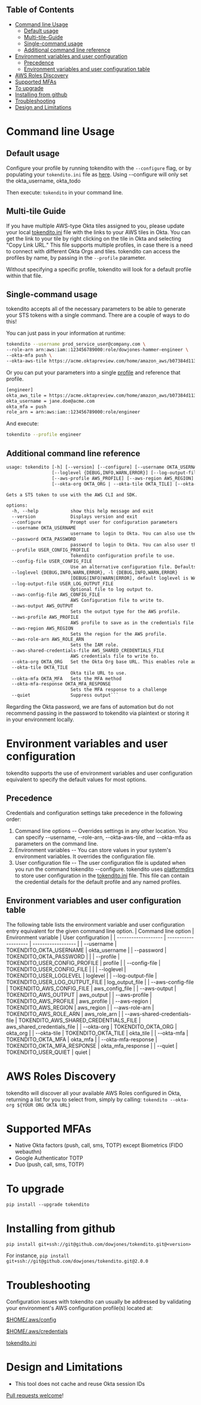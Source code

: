 ## Table of Contents

* [Command line Usage](#command-line-usage)
    * [Default usage](#default-usage)
    * [Multi-tile-Guide](#multi-tile-guide) 
    * [Single-command usage](#single-command-usage)
    * [Additional command line reference](#additional-command-line-reference)
* [Environment variables and user configuration](#environment-variables-and-user-configuration)
    * [Precedence](#precedence)
    * [Environment variables and user configuration table](#environment-variables-and-user-configuration-table)
* [AWS Roles Discovery](#aws-roles-discovery)
* [Supported MFAs](#supported-mfas)
* [To upgrade](#to-upgrade)
* [Installing from github](#installing-from-github) 
* [Troubleshooting](#troubleshooting)
* [Design and Limitations](#design-and-limitations)

# Command line Usage  

## Default usage

Configure your profile by running tokendito with the `--configure` flag, or by populating your `tokendito.ini` file as [here](tokendito.ini.md).
Using --configure will only set the okta_username, okta_todo

Then execute: `tokendito` in your command line.

## Multi-tile Guide

If you have multiple AWS-type Okta tiles assigned to you, please update
your local [tokendito.ini](tokendito.ini.md) file with the links to
your AWS tiles in Okta. You can get the link to your tile by right
clicking on the tile in Okta and selecting \"Copy Link URL.\" This file
supports multiple profiles, in case there is a need to connect with
different Okta Orgs and tiles. tokendito can access the profiles by
name, by passing in the `--profile` parameter.

Without specifying a specific profile, tokendito will look for a default
profile within that file.

## Single-command usage

tokendito accepts all of the necessary parameters to be able to generate
your STS tokens with a single command. There are a couple of ways to do
this!

You can just pass in your information at runtime:

``` sh
tokendito --username prod_service_user@company.com \
--role-arn arn:aws:iam::123456789000:role/dowjones-hammer-engineer \
--okta-mfa push \
--okta-aws-tile https://acme.oktapreview.com/home/amazon_aws/b07384d113edec49eaa6/123 \
```

Or you can put your parameters into a single [profile](tokendito.ini.md) and reference that profile.

``` txt
[engineer]
okta_aws_tile = https://acme.oktapreview.com/home/amazon_aws/b07384d113edec49eaa6/123
okta_username = jane.doe@acme.com
okta_mfa = push
role_arn = arn:aws:iam::123456789000:role/engineer
```

And execute:

``` sh
tokendito --profile engineer
```

## Additional command line reference 

``` txt
usage: tokendito [-h] [--version] [--configure] [--username OKTA_USERNAME] [--password OKTA_PASSWORD] [--profile USER_CONFIG_PROFILE] [--config-file USER_CONFIG_FILE]
                 [--loglevel {DEBUG,INFO,WARN,ERROR}] [--log-output-file USER_LOG_OUTPUT_FILE] [--aws-config-file AWS_CONFIG_FILE] [--aws-output AWS_OUTPUT]
                 [--aws-profile AWS_PROFILE] [--aws-region AWS_REGION] [--aws-role-arn AWS_ROLE_ARN] [--aws-shared-credentials-file AWS_SHARED_CREDENTIALS_FILE]
                 [--okta-org OKTA_ORG | --okta-tile OKTA_TILE] [--okta-mfa OKTA_MFA] [--okta-mfa-response OKTA_MFA_RESPONSE] [--quiet]

Gets a STS token to use with the AWS CLI and SDK.

options:
  -h, --help            show this help message and exit
  --version             Displays version and exit
  --configure           Prompt user for configuration parameters
  --username OKTA_USERNAME
                        username to login to Okta. You can also use the OKTA_USERNAME environment variable.
  --password OKTA_PASSWORD
                        password to login to Okta. You can also user the OKTA_PASSWORD environment variable.
  --profile USER_CONFIG_PROFILE
                        Tokendito configuration profile to use.
  --config-file USER_CONFIG_FILE
                        Use an alternative configuration file. Defaults to tokendito.ini with location depending on the OS.
  --loglevel {DEBUG,INFO,WARN,ERROR}, -l {DEBUG,INFO,WARN,ERROR}
                        [DEBUG|INFO|WARN|ERROR], default loglevel is WARNING.
  --log-output-file USER_LOG_OUTPUT_FILE
                        Optional file to log output to.
  --aws-config-file AWS_CONFIG_FILE
                        AWS Configuration file to write to.
  --aws-output AWS_OUTPUT
                        Sets the output type for the AWS profile.
  --aws-profile AWS_PROFILE
                        AWS profile to save as in the credentials file.
  --aws-region AWS_REGION
                        Sets the region for the AWS profile.
  --aws-role-arn AWS_ROLE_ARN
                        Sets the IAM role.
  --aws-shared-credentials-file AWS_SHARED_CREDENTIALS_FILE
                        AWS credentials file to write to.
  --okta-org OKTA_ORG   Set the Okta Org base URL. This enables role auto-discovery
  --okta-tile OKTA_TILE
                        Okta tile URL to use.
  --okta-mfa OKTA_MFA   Sets the MFA method
  --okta-mfa-response OKTA_MFA_RESPONSE
                        Sets the MFA response to a challenge
  --quiet               Suppress output```
```
Regarding the Okta password, we are fans of automation but do not
recommend passing in the password to tokendito via plaintext or storing
it in your environment locally.


# Environment variables and user configuration
tokendito supports the use of environment variables and user configuration equivalent to specify the default values for most options.

## Precedence
Credentials and configuration settings take precedence in the following order:  
1) Command line options -- Overrides settings in any other location. You can specify \--username, \--role-arn, \--okta-aws-tile, and \--okta-mfa as parameters on the command line.  
2) Environment variables -- You can store values in your system\'s environment variables. It overrides the configuration file.  
3) User configuration file -- The user configuration file is updated when you run the command tokendito \--configure. tokendito uses [platformdirs](https://github.com/platformdirs/platformdirs) to store user configuration in the [tokendito.ini](tokendito.ini.md) file. This file can contain the credential details for the default profile and any named profiles.   

## Environment variables and user configuration table

The following table lists the environment variable and user configuration entry equivalent for the given command line option.
| Command line option | Environment variable | User configuration |
| ------------------- | -------------------- | ------------------ |
| --username | TOKENDITO_OKTA_USERNAME        | okta_username | 
| --password | TOKENDITO_OKTA_PASSWORD |   | 
| --profile  | TOKENDITO_USER_CONFIG_PROFILE | profile |
| --config-file | TOKENDITO_USER_CONFIG_FILE | | 
| --loglevel | TOKENDITO_USER_LOGLEVEL | loglevel | 
| --log-output-file | TOKENDITO_USER_LOG_OUTPUT_FILE        | log_output_file | 
| --aws-config-file | TOKENDITO_AWS_CONFIG_FILE        | aws_config_file | 
| --aws-output | TOKENDITO_AWS_OUTPUT        | aws_output | 
| --aws-profile | TOKENDITO_AWS_PROFILE        | aws_profile | 
| --aws-region | TOKENDITO_AWS_REGION       | aws_region | 
| --aws-role-arn | TOKENDITO_AWS_ROLE_ARN       | aws_role_arn | 
| --aws-shared-credentials-file | TOKENDITO_AWS_SHARED_CREDENTIALS_FILE        | aws_shared_credentials_file | 
| --okta-org | TOKENDITO_OKTA_ORG        | okta_org | 
| --okta-tile | TOKENDITO_OKTA_TILE        | okta_tile | 
| --okta-mfa | TOKENDITO_OKTA_MFA        | okta_mfa | 
| --okta-mfa-response | TOKENDITO_OKTA_MFA_RESPONSE        | okta_mfa_response | 
| --quiet | TOKENDITO_USER_QUIET        | quiet | 

# AWS Roles Discovery
tokendito will discover all your available AWS Roles configured in Okta, returning a list for you to select from, simply by calling:
```tokendito --okta-org ${YOUR ORG OKTA URL}```

# Supported MFAs

-   Native Okta factors (push, call, sms, TOTP) except Biometrics (FIDO webauthn)
-   Google Authenticator TOTP
-   Duo (push, call, sms, TOTP)

# To upgrade

`pip install --upgrade tokendito`

# Installing from github

`pip install git+ssh://git@github.com/dowjones/tokendito.git@<version>`

For instance,
`pip install git+ssh://git@github.com/dowjones/tokendito.git@2.0.0`

# Troubleshooting

Configuration issues with tokendito can usually be addressed by
validating your environment\'s AWS configuration profile(s) located at:

[\$HOME/.aws/config](https://docs.aws.amazon.com/cli/latest/userguide/cli-configure-files.html)

[\$HOME/.aws/credentials](https://docs.aws.amazon.com/cli/latest/userguide/cli-configure-files.html)

[tokendito.ini](tokendito.ini.md)

# Design and Limitations

-   This tool does not cache and reuse Okta session IDs

[Pull requests welcome](CONTRIBUTING.md)!
